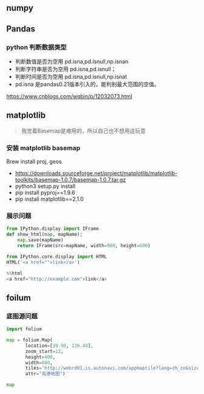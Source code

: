 ## numpy

## Pandas

### python 判断数据类型

- 判断数值是否为空用 pd.isna,pd.isnull,np.isnan
- 判断字符串是否为空用 pd.isna,pd.isnull；
- 判断时间是否为空用 pd.isna,pd.isnull,np.isnat
- pd.isna 是pandas0.21版本引入的，能判别最大范围的空值。

https://www.cnblogs.com/wqbin/p/12032073.html



## matplotlib

> 我觉着Basemap是难用的，所以自己也不想用这玩意

### 安装 matplotlib basemap

Brew install proj, geos

- https://downloads.sourceforge.net/project/matplotlib/matplotlib-toolkits/basemap-1.0.7/basemap-1.0.7.tar.gz
- python3 setup.py install
- pip install pyproj==1.9.6
- pip install matplotlib==2.1.0


### 展示问题
```python
from IPython.display import IFrame
def show_html(map, mapName):
    map.save(mapName)
    return IFrame(src=mapName, width=980, height=600)
```
```python
from IPython.core.display import HTML
HTML('<a href="">link</a>')

%%html
<a href="http://example.com">link</a>
```



## foilum

### 底图源问题

```python
import folium

map = folium.Map(
       location=[39.90, 116.40],
       zoom_start=12,
       height=400,
       width=800,
       tiles='http://webrd01.is.autonavi.com/appmaptile?lang=zh_cn&size=1&scale=1&style=8&x={x}&y={y}&z={z}',
       attr="高德地图")

map
```